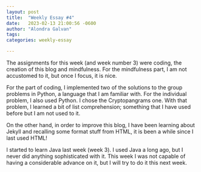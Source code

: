 ```yaml
---
layout: post
title:  "Weekly Essay #4"
date:   2023-02-13 21:00:56 -0600
author: "Alondra Galvan"
tags:
categories: weekly-essay

---
```


The assignments for this week (and week number 3) were coding, the creation of this blog and mindfulness. For the mindfulness part, I am not accustomed to it, but once I focus, it is nice.

For the part of coding, I implemented two of the solutions to the group problems in Python, a language that I am familiar with. For the individual problem, I also used Python. I chose the Cryptopangrams one. With that problem, I learned a bit of list comprehension; something that I have used before but I am not used to it.

On the other hand, in order to improve this blog, I have been learning about Jekyll and recalling some format stuff from HTML, it is been a while since I last used HTML!

I started to learn Java last week (week 3). I used Java a long ago, but I never did anything sophisticated with it. This week I was not capable of having a considerable advance on it, but I will try to do it this next week.
